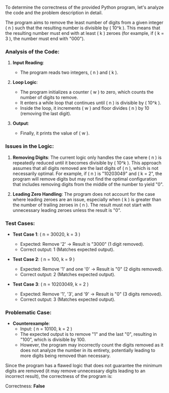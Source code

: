 To determine the correctness of the provided Python program, let's analyze the code and the problem description in detail.

The program aims to remove the least number of digits from a given integer \( n \) such that the resulting number is divisible by \( 10^k \). This means that the resulting number must end with at least \( k \) zeroes (for example, if \( k = 3 \), the number must end with "000").

### Analysis of the Code:

1. **Input Reading**: 
   - The program reads two integers, \( n \) and \( k \).

2. **Loop Logic**:
   - The program initializes a counter \( w \) to zero, which counts the number of digits to remove.
   - It enters a while loop that continues until \( n \) is divisible by \( 10^k \).
   - Inside the loop, it increments \( w \) and floor divides \( n \) by 10 (removing the last digit).

3. **Output**: 
   - Finally, it prints the value of \( w \).

### Issues in the Logic:

1. **Removing Digits**: The current logic only handles the case where \( n \) is repeatedly reduced until it becomes divisible by \( 10^k \). This approach assumes that all digits removed are the last digits of \( n \), which is not necessarily optimal. For example, if \( n \) is "10203049" and \( k = 2", the program will remove digits but may not find the optimal configuration that includes removing digits from the middle of the number to yield "0".

2. **Leading Zero Handling**: The program does not account for the case where leading zeroes are an issue, especially when \( k \) is greater than the number of trailing zeroes in \( n \). The result must not start with unnecessary leading zeroes unless the result is "0".

### Test Cases:

- **Test Case 1**: \( n = 30020, k = 3 \)
  - Expected: Remove '2' → Result is "3000" (1 digit removed).
  - Correct output: 1 (Matches expected output).

- **Test Case 2**: \( n = 100, k = 9 \)
  - Expected: Remove '1' and one '0' → Result is "0" (2 digits removed).
  - Correct output: 2 (Matches expected output).

- **Test Case 3**: \( n = 10203049, k = 2 \)
  - Expected: Remove '1', '3', and '9' → Result is "0" (3 digits removed).
  - Correct output: 3 (Matches expected output).

### Problematic Case:

- **Counterexample**: 
  - Input: \( n = 10100, k = 2 \)
  - The expected output is to remove "1" and the last "0", resulting in "100", which is divisible by 100.
  - However, the program may incorrectly count the digits removed as it does not analyze the number in its entirety, potentially leading to more digits being removed than necessary.

Since the program has a flawed logic that does not guarantee the minimum digits are removed (it may remove unnecessary digits leading to an incorrect result), the correctness of the program is:

Correctness: **False**